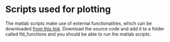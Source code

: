# Scripts used for plotting 

The matlab scripts make use of external functionalities, which can be downloaded [from this link](https://www.epfl.ch/labs/lasa/older-source-codes/). Download the source code and add it to a folder called lfd_functions and you should be able to run the matlab scripts. 
